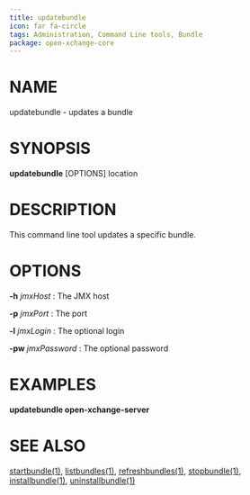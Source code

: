 ```yaml
---
title: updatebundle
icon: far fa-circle
tags: Administration, Command Line tools, Bundle
package: open-xchange-core
---
```


# NAME

updatebundle - updates a bundle

# SYNOPSIS

**updatebundle** [OPTIONS] location


# DESCRIPTION

This command line tool updates a specific bundle.

# OPTIONS

**-h** *jmxHost*
: The JMX host

**-p** *jmxPort*
: The port

**-l** *jmxLogin*
: The optional login
 
**-pw** *jmxPassword*
: The optional password

# EXAMPLES

**updatebundle open-xchange-server**


# SEE ALSO

[startbundle(1)](startbundle.html), [listbundles(1)](listbundles.html), [refreshbundles(1)](refreshbundles.html), [stopbundle(1)](stopbundle.html), [installbundle(1)](installbundle.html), [uninstallbundle(1)](uninstallbundle.html)